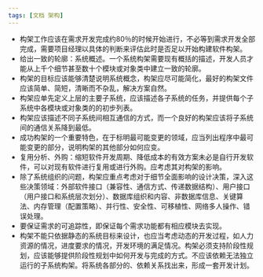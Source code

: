 ```yaml
---
tags: [文档 架构]
---
```


* 构架工作应该在需求开发完成约80％的时候开始进行，不必等到需求开发全部完成，需要项目经理以具体的判断来评估此时是否足以开始构建软件构架。
* 给出一致的轮廓：系统概述。一个系统构架需要现有概括的描述，开发人员才能从上千个细节甚至数十个模块或对象类中建立一致的轮廓。
* 构架的目标应该能够清楚说明系统概念，构架应尽可能简化，最好的构架文件应该简单、简短，清晰而不杂乱，解决方案自然。
* 构架应单先定义上层的主要子系统，应该描述各子系统的任务，并提供每个子系统中各模块或对象类的的初步列表。
* 构架应该描述不同子系统间相互通信的方式，而一个良好的构架应该将子系统间的通信关系降到最低。
* 成功构架的一个重要特色，在于标明最可能变更的领域，应当列出程序中最可能变更的部分，说明构架的其他部分如何应变。
* 复用分析、外购：缩短软件开发周期、降低成本的有效方案未必是自行开发软件，可以对现有软件进行复用或进行外购。应考虑其对构架的影响。
* 除了系统组织的问题，构架应重点考虑对于细节全面影响的设计决策，深入这些决策领域：外部软件接口（兼容性、通信方式、传递数据结构）、用户接口（用户接口和系统层次划分）、数据库组织和内容、非数据库信息、关键算法、内存管理（配置策略）、并行性、安全性、可移植性、网络多人操作、错误处理。
* 要保证需求的可追踪性，即保证每个需求功能都有相应模块去实现。
* 构架不能只依据静态的系统目标来设计，也应当考虑动态的开发过程，如人力资源的情况，进度要求的情况，开发环境的满足情况。构架必须支持阶段性规划，应该能够提供阶段性规划中如何开发与完成的方式。不应该依赖无法独立运行的子系统构架。将系统各部分的、依赖关系找出来，形成一套开发计划。